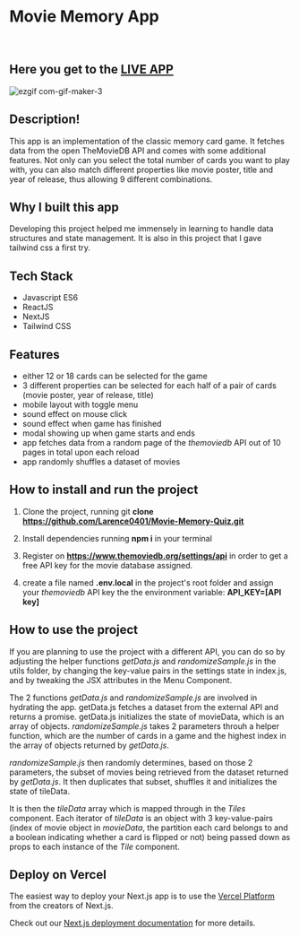 
# Movie Memory App 
&nbsp;
## Here you get to the [**LIVE APP**](http://https://movie-memory-quiz.vercel.app/)


![ezgif com-gif-maker-3](https://user-images.githubusercontent.com/86207164/146981393-f47b0574-5265-402f-8f94-436c95e7d0fd.gif)


## Description!

This app is an implementation of the classic memory card game. It fetches data from the open TheMovieDB API and comes with some additional features. Not only can you select the total number of cards you want to play with, you can also match different properties like movie poster, title and year of release, thus allowing 9 different combinations. 

## Why I built this app
Developing this project helped me immensely in learning to handle data structures and state management. It is also in this project that I gave tailwind css a first try. 

## Tech Stack
- Javascript ES6
- ReactJS
- NextJS
- Tailwind CSS

## Features
- either 12 or 18 cards can be selected for the game
- 3 different properties can be selected for each half of a pair of cards (movie poster, year of release, title)
- mobile layout with toggle menu
- sound effect on mouse click
- sound effect when game has finished
- modal showing up when game starts and ends
- app fetches data from a random page of the *themoviedb* API out of 10 pages in total upon each reload
- app randomly shuffles a dataset of movies

## How to install and run the project

1) Clone the project, running git **clone https://github.com/Larence0401/Movie-Memory-Quiz.git**

2) Install dependencies running **npm i** in your terminal

3) Register on **https://www.themoviedb.org/settings/api** in order to get a free API key for the movie database assigned.

4) create a file named **.env.local** in the project's root folder and assign your *themoviedb* API key the the environment variable: **API_KEY=[API key]**

## How to use the project

If you are planning to use the project with a different API, you can do so by adjusting the helper functions *getData.js* and *randomizeSample.js* in the utils folder, by changing the key-value pairs in the settings state  in index.js, and by tweaking the JSX attributes in the Menu Component.

The 2 functions *getData.js* and *randomizeSample.js* are involved in hydrating the app. getData.js fetches a dataset from the external API and returns a promise. getData.js initializes the state of movieData, which is an array of objects. *randomizeSample.js* takes 2 parameters throuh a helper function, which are the number of cards in a game and the highest index in the array of objects returned by *getData.js*.

*randomizeSample.js* then randomly determines, based on those 2 parameters, the subset of movies being retrieved from the dataset returned by *getData.js*. It then duplicates that subset, shuffles it and initializes the state of tileData. 

It is then the *tileData* array which is mapped through in the *Tiles* component. Each iterator of *tileData* is an object with 3 key-value-pairs (index of movie object in *movieData*, the partition each card belongs to and a boolean indicating whether a card is flipped or not) being passed down as props to each instance of the *Tile* component.  

## Deploy on Vercel

The easiest way to deploy your Next.js app is to use the [Vercel Platform](https://vercel.com/new?utm_medium=default-template&filter=next.js&utm_source=create-next-app&utm_campaign=create-next-app-readme) from the creators of Next.js.

Check out our [Next.js deployment documentation](https://nextjs.org/docs/deployment) for more details.
